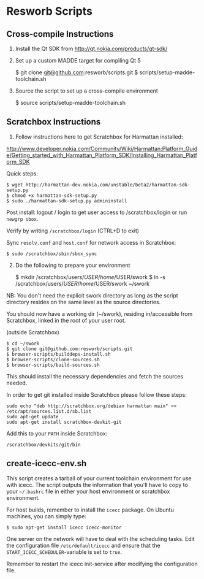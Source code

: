 Resworb Scripts
===============

Cross-compile Instructions
--------------------------

1. Install the Qt SDK from http://qt.nokia.com/products/qt-sdk/

2. Set up a custom MADDE target for compiling Qt 5

    $ git clone git@github.com:resworb/scripts.git
    $ scripts/setup-madde-toolchain.sh

3. Source the script to set up a cross-compile environment

    $ source scripts/setup-madde-toolchain.sh

Scratchbox Instructions
-----------------------

1. Follow instructions here to get Scratchbox for Harmattan installed:

http://www.developer.nokia.com/Community/Wiki/Harmattan:Platform_Guide/Getting_started_with_Harmattan_Platform_SDK/Installing_Harmattan_Platform_SDK

Quick steps:

    $ wget http://harmattan-dev.nokia.com/unstable/beta2/harmattan-sdk-setup.py
    $ chmod +x harmattan-sdk-setup.py
    $ sudo ./harmattan-sdk-setup.py admininstall

Post install:  logout / login to get user access to /scratchbox/login or run
`newgrp sbox`.

Verify by writing `/scratchbox/login`  (CTRL+D to exit)

Sync `resolv.conf` and `host.conf` for network access in Scratchbox:

    $ sudo /scratchbox/sbin/sbox_sync

2. Do the following to prepare your environment

    $ mkdir /scratchbox/users/$USER/home/$USER/swork
    $ ln -s /scratchbox/users/$USER/home/$USER/swork ~/swork

NB: You don't need the explicit swork directory as long as the script directory resides on the same level as the source directories.

You should now have a working dir (~/swork), residing in/accessible from Scratchbox, linked in the root of your user root.

(outside Scratchbox)

    $ cd ~/swork
    $ git clone git@github.com:resworb/scripts.git
    $ browser-scripts/builddeps-install.sh
    $ browser-scripts/clone-sources.sh
    $ browser-scripts/build-sources.sh

This should install the necessary dependencies and fetch the sources needed.

In order to get git installed inside Scratchbox please follow these steps:

    sudo echo "deb http://scratchbox.org/debian harmattan main" >> /etc/apt/sources.list.d/sb.list
    sudo apt-get update
    sudo apt-get install scratchbox-devkit-git

Add this to your `PATH` inside Scratchbox:

    /scratchbox/devkits/git/bin

create-icecc-env.sh
-------------------

This script creates a tarball of your current toolchain environment for use with
icecc. The script outputs the information that you'll have to copy to your
`~/.bashrc` file in either your host environment or scratchbox environment.

For host builds, remember to install the `icecc` package. On Ubuntu machines,
you can simply type:

    $ sudo apt-get install icecc icecc-monitor

One server on the network will have to deal with the scheduling tasks. Edit the
configuration file `/etc/default/icecc` and ensure that the
`START_ICECC_SCHEDULER`-variable is set to `true`.

Remember to restart the icecc init-service after modifying the configuration
file.
